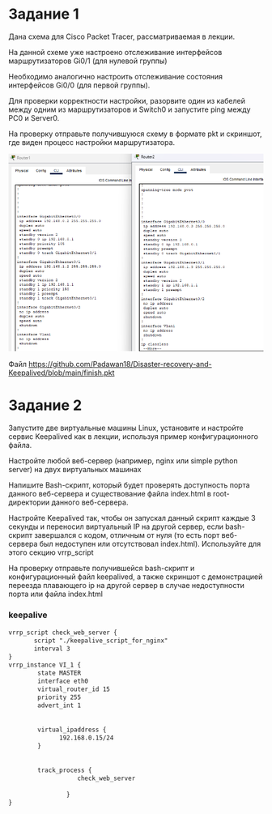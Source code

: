 # Задание 1

Дана схема для Cisco Packet Tracer, рассматриваемая в лекции.

На данной схеме уже настроено отслеживание интерфейсов маршрутизаторов Gi0/1 (для нулевой группы)

Необходимо аналогично настроить отслеживание состояния интерфейсов Gi0/0 (для первой группы).

Для проверки корректности настройки, разорвите один из кабелей между одним из маршрутизаторов и Switch0 и запустите ping между PC0 и Server0.

На проверку отправьте получившуюся схему в формате pkt и скриншот, где виден процесс настройки маршрутизатора.

 
![alt text](https://github.com/Padawan18/Disaster-recovery-and-Keepalived/blob/main/pic)

Файл   https://github.com/Padawan18/Disaster-recovery-and-Keepalived/blob/main/finish.pkt

# Задание 2


Запустите две виртуальные машины Linux, установите и настройте сервис Keepalived как в лекции, используя пример конфигурационного файла.

Настройте любой веб-сервер (например, nginx или simple python server) на двух виртуальных машинах

Напишите Bash-скрипт, который будет проверять доступность порта данного веб-сервера и существование файла index.html в root-директории данного веб-сервера.

Настройте Keepalived так, чтобы он запускал данный скрипт каждые 3 секунды и переносил виртуальный IP на другой сервер, если bash-скрипт завершался с кодом, отличным от нуля (то есть порт веб-сервера был недоступен или отсутствовал index.html). Используйте для этого 
секцию vrrp_script

На проверку отправьте получившейся bash-скрипт и конфигурационный файл keepalived, а также скриншот с демонстрацией переезда плавающего ip на другой сервер в случае недоступности порта или файла index.html

### keepalive

```
vrrp_script check_web_server {
       script "./keepalive_script_for_nginx"
       interval 3
}
vrrp_instance VI_1 {
        state MASTER
        interface eth0
        virtual_router_id 15
        priority 255
        advert_int 1


        virtual_ipaddress {
              192.168.0.15/24
        }


        track_process {
                   check_web_server

                }
}

```
